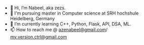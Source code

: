 - 👋 Hi, I’m Nabeel, aka zezs.
- 👀 I'm pursuing master in Computer science at SRH hochshule Heidelberg, Germany
- 🌱 I’m currently learning C++, Python, Flask, API, DSA, ML.
- 📫 How to reach me @ azenabeel@gmail.com/ my.version.ctrl@gmail.com

<!---
zezs/zezs is a ✨ special ✨ repository because its `README.md` (this file) appears on your GitHub profile.
You can click the Preview link to take a look at your changes.
--->
